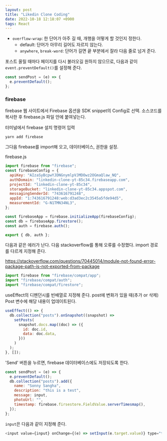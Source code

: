 ```yaml
---
layout: post
title: "Likedin Clone Coding"
date: 2022-10-18 12:18:07 +0900
tags: React
---
```


- `overflow-wrap`: 한 단어가 아주 길 때, 개행을 어떻게 할 것인지 정한다.
  - default: 단어가 아무리 길어도 자르지 않는다.
  - `anywhere`, `break-word`: 단어가 길면 끝 부분에서 잘라 다음 줄로 넘겨 준다.

포스트 올릴 때마다 페이지를 다시 불러오길 원하지 않으므로, 다음과 같이 `event.preventDefault()`를 설정해 준다.

```js
const sendPost = (e) => {
  e.preventDefault();
};
```

### firebase

firebase 웹 사이트에서 Firebase 옵션을 SDK snippet의 Config로 선택. 소스코드를 복사한 후 firebase.js 파일 안에 붙여넣는다.

터미널에서 firebase 설치 명령어 입력

`yarn add firebase`

그다음 firebase를 import해 오고, 데이터베이스, 권한을 설정.

firebase.js

```js
import firebase from "firebase";
const firebaseConfig = {
  apiKey: "AIzaSyBcpwYJDNGnymlpVJMDOwz2OGmaQlaw_NQ",
  authDomain: "linkedin-clone-yt-85c34.firebaseapp.com",
  projectId: "linkedin-clone-yt-85c34",
  storageBucket: "linkedin-clone-yt-85c34.appspot.com",
  messagingSenderId: "743616791248",
  appId: "1:743616791248:web:d3ad3ec2c3545a5fde94d5",
  measurementId: "G-N1TMN34NL3",
};

const firebaseApp = firebase.initializeApp(firebaseConfig);
const db = firebaseApp.firestore();
const auth = firebase.auth();

export { db, auth };
```

다음과 같은 에러가 난다. 다음 stackoverflow를 통해 오류를 수정했다. import 경로를 다르게 지정해 준다.

https://stackoverflow.com/questions/70445014/module-not-found-error-package-path-is-not-exported-from-package

```js
import firebase from "firebase/compat/app";
import "firebase/compat/auth";
import "firebase/compat/firestore";
```

useEffect의 디펜던시를 빈배열로 지정해 준다. post에 변화가 있을 때(추가 or 삭제) Post 변수에 해당 내용이 업데이트된다.

```js
useEffect(() => {
  db.collection("posts").onSnapshot((snapshot) =>
    setPosts(
      snapshot.docs.map((doc) => ({
        id: doc.id,
        data: doc.data,
      }))
    )
  );
}, []);
```

'Send' 버튼을 누르면, firebase 데이터베이스에도 저장되도록 한다.

```js
const sendPost = (e) => {
  e.preventDefault();
  db.collection("posts").add({
    name: "Sonny Sangha",
    description: "this is a test",
    message: input,
    photoUrl: "",
    timestamp: firebase.firsestore.FieldValue.serverTimesmap(),
  });
};
```

`input`은 다음과 같이 지정해 준다.

```js
<input value={input} onChange={(e) => setInput(e.target.value)} type="text" />
```
